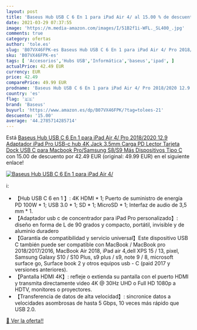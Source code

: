 ```yaml
---
layout: post
title: 'Baseus Hub USB C 6 En 1 para iPad Air 4/ al 15.00 % de descuento'
date: 2021-03-29 07:37:55
image: 'https://m.media-amazon.com/images/I/51B2f1i-WFL._SL400_.jpg'
comments: true
category: ofertas
author: 'tole.es'
slug: 'B07VX46FPK-es Baseus Hub USB C 6 En 1 para iPad Air 4/ Pro 2018/2020...'
sku: 'B07VX46FPK-es'
tags: [ 'Accesorios','Hubs USB','Informática','baseus','ipad', ]
actualPrice: 42.49 EUR
currency: EUR
price: 42.49
comparePrice: 49.99 EUR
prodname: 'Baseus Hub USB C 6 En 1 para iPad Air 4/ Pro 2018/2020 12.9 Adaptador iPad Pro USB-c hub 4K  Jack 3.5mm Carga PD Lector Tarjeta Dock USB C para Macbook Pro/Samsung S8/S9 Más Dispositivos Tipo C'
country: 'es'
flag: '🇪🇸'
brand: 'Baseus'
buyurl: 'https://www.amazon.es/dp/B07VX46FPK/?tag=tolees-21'
descuento: '15.00'
average: '44.2785714285714'
---
```


Está [Baseus Hub USB C 6 En 1 para iPad Air 4/ Pro 2018/2020 12.9 Adaptador iPad Pro USB-c hub 4K  Jack 3.5mm Carga PD Lector Tarjeta Dock USB C para Macbook Pro/Samsung S8/S9 Más Dispositivos Tipo C](https://www.amazon.es/dp/B07VX46FPK/?tag=tolees-21) con 15.00 de descuento por 42.49 EUR (original: 49.99 EUR) en el siguiente enlace!

[![Baseus Hub USB C 6 En 1 para iPad Air 4/](https://m.media-amazon.com/images/I/51B2f1i-WFL._SL400_.jpg)](https://www.amazon.es/dp/B07VX46FPK/?tag=tolees-21)

ℹ️:

- 【Hub USB C 6 en 1 】: 4K HDMI * 1; Puerto de suministro de energía PD 100W * 1; USB 3.0 * 1; SD * 1; MicroSD * 1; Interfaz de audio de 3,5 mm * 1.
- 【Adaptador usb c de concentrador para iPad Pro personalizado】: diseño en forma de L de 90 grados y compacto, portátil, invisible y de aluminio duradero
- 【Garantía de compatibilidad y servicio universal】Este dispositivo USB C también puede ser compatible con MacBook / MacBook pro 2018/2017/2016, MacBook Air 2018, iPad air 4,dell XPS 15 / 13, pixel, Samsung Galaxy S10 / S10 Plus, s9 plus / s9, note 9 / 8, microsoft surface go, Surface book 2 y otros equipos usb - C (paid 2017 y versiones anteriores).
- 【Pantalla HDMI 4K】: refleje o extienda su pantalla con el puerto HDMI y transmita directamente video 4K @ 30Hz UHD o Full HD 1080p a HDTV, monitores o proyectores.
- 【Transferencia de datos de alta velocidad】: sincronice datos a velocidades asombrosas de hasta 5 Gbps, 10 veces más rápido que USB 2.0.

[🛒 Ver la oferta!!](https://www.amazon.es/dp/B07VX46FPK/?tag=tolees-21)
